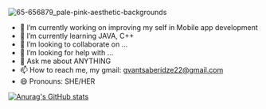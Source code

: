 
![65-656879_pale-pink-aesthetic-backgrounds](https://user-images.githubusercontent.com/56221910/109179380-43744500-77a3-11eb-9e59-12e3f52b0953.jpg)


- 🔭 I’m currently working on improving my self in Mobile app development
- 🌱 I’m currently learning  JAVA, C++ 
- 👯 I’m looking to collaborate on ...
- 🤔 I’m looking for help with ...
- 💬 Ask me about ANYTHING   
- 📫 How to reach me, my gmail: gvantsaberidze22@gmail.com
- 😄 Pronouns: SHE/HER








[![Anurag's GitHub stats](https://github-readme-stats.vercel.app/apiGvantsi=anuraghazra)](https://github.com/anuraghazra/github-readme-stats)
